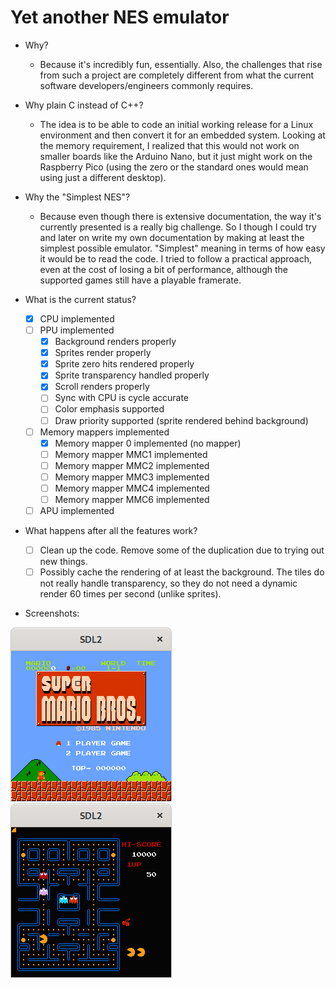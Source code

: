 # Yet another NES emulator

- Why?

    - Because it's incredibly fun, essentially. Also, the challenges that rise from such a project are completely different from what the current software developers/engineers commonly requires.

- Why plain C instead of C++?

    - The idea is to be able to code an initial working release for a Linux environment and then convert it for an embedded system.
      Looking at the memory requirement, I realized that this would not work on smaller boards like the Arduino Nano, but it just might work on the Raspberry Pico (using the zero or the standard ones would mean using just a different desktop).

- Why the "Simplest NES"?

    - Because even though there is extensive documentation, the way it's currently presented is a really big challenge. So I though I could try and later on write my own documentation by making at least the simplest possible emulator. "Simplest" meaning in terms of how easy it would be to read the code. I tried to follow a practical approach, even at the cost of losing a bit of performance, although the supported games still have a playable framerate.

- What is the current status?

    - [x] CPU implemented
    - [ ] PPU implemented
        - [x] Background renders properly
        - [x] Sprites render properly
        - [x] Sprite zero hits rendered properly
        - [x] Sprite transparency handled properly
        - [x] Scroll renders properly
        - [ ] Sync with CPU is cycle accurate
        - [ ] Color emphasis supported
        - [ ] Draw priority supported (sprite rendered behind background)
    - [ ] Memory mappers implemented
        - [x] Memory mapper 0 implemented (no mapper)
        - [ ] Memory mapper MMC1 implemented
        - [ ] Memory mapper MMC2 implemented
        - [ ] Memory mapper MMC3 implemented
        - [ ] Memory mapper MMC4 implemented
        - [ ] Memory mapper MMC6 implemented
    - [ ] APU implemented

- What happens after all the features work?

    - [ ] Clean up the code. Remove some of the duplication due to trying out new things.
    - [ ] Possibly cache the rendering of at least the background. The tiles do not really handle transparency, so they do not need a dynamic render 60 times per second (unlike sprites).

- Screenshots:

![Screenshot](https://github.com/codezapper/SimplestNES/blob/main/sm.png?raw=true)
![Screenshot](https://github.com/codezapper/SimplestNES/blob/main/pm.png?raw=true)
